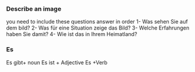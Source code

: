 ### Describe an image 
you need to include these questions answer in order
1- Was sehen Sie auf dem bild?
2- Was für eine Situation zeige das Bild?
3- Welche Erfahrungen haben Sie damit?
4- Wie ist das in Ihrem Heimatland?
### Es
Es gibt+ noun
Es ist + Adjective
Es +Verb